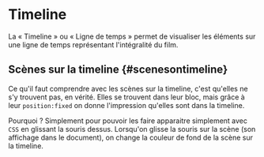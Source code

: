 # Timeline

La « Timeline » ou « Ligne de temps » permet de visualiser les éléments sur une ligne de temps représentant l'intégralité du film.

## Scènes sur la timeline {#scenesontimeline}

Ce qu'il faut comprendre avec les scènes sur la timeline, c'est qu'elles ne s'y trouvent pas, en vérité. Elles se trouvent dans leur bloc, mais grâce à leur `position:fixed` on donne l'impression qu'elles sont dans la timeline.

Pourquoi ? Simplement pour pouvoir les faire apparaitre simplement avec `CSS` en glissant la souris dessus. Lorsqu'on glisse la souris sur la scène (son affichage dans le document), on change la couleur de fond de la scène sur la timeline.
